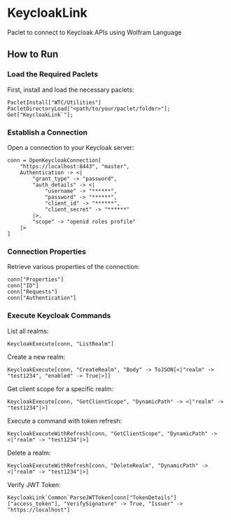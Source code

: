 # KeycloakLink
Paclet to connect to Keycloak APIs using Wolfram Language

## How to Run

### Load the Required Paclets

First, install and load the necessary paclets:

```wolfram
PacletInstall["WTC/Utilities"]
PacletDirectoryLoad["<path/to/your/paclet/folder>"];
Get["KeycloakLink`"];
```

### Establish a Connection

Open a connection to your Keycloak server:

```wolfram
conn = OpenKeycloakConnection[
    "https://localhost:8443", "master", 
    Authentication -> <|
        "grant_type" -> "password",
        "auth_details" -> <|
            "username" -> "******",
            "password" -> "******",
            "client_id" -> "******",
            "client_secret" -> "******"
        |>,
        "scope" -> "openid roles profile"
    |>
]
```

### Connection Properties

Retrieve various properties of the connection:

```wolfram
conn["Properties"]
conn["ID"]
conn["Requests"]
conn["Authentication"]
```

### Execute Keycloak Commands

List all realms:

```wolfram
KeycloakExecute[conn, "ListRealm"]
```

Create a new realm:

```wolfram
KeycloakExecute[conn, "CreateRealm", "Body" -> ToJSON[<|"realm" -> "test1234", "enabled" -> True|>]]
```

Get client scope for a specific realm:

```wolfram
KeycloakExecute[conn, "GetClientScope", "DynamicPath" -> <|"realm" -> "test1234"|>]
```

Execute a command with token refresh:

```wolfram
KeycloakExecuteWithRefresh[conn, "GetClientScope", "DynamicPath" -> <|"realm" -> "test1234"|>]
```

Delete a realm:

```wolfram
KeycloakExecuteWithRefresh[conn, "DeleteRealm", "DynamicPath" -> <|"realm" -> "test1234"|>]
```

Verify JWT Token:

```wolfram
KeycloakLink`Common`ParseJWTToken[conn["TokenDetails"]["access_token"], "VerifySignature" -> True, "Issuer" -> "https://localhost"]
```
